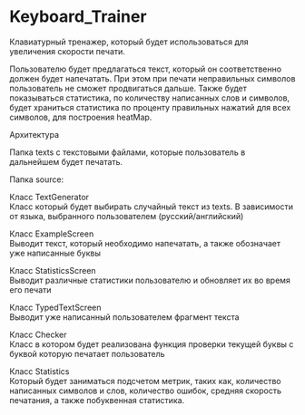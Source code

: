 # Keyboard_Trainer

Клавиатурный тренажер, который будет использоваться для увеличения скорости печати.

Пользователю будет предлагаться текст, который он соответственно должен будет напечатать. При этом при печати неправильных символов пользователь не сможет продвигаться дальше. Также будет показываться статистика, по количеству написанных слов и символов, будет храниться статистика по проценту правильных нажатий для всех символов, для построения heatMap. 

Архитектура 

Папка texts с текстовыми файлами, которые пользователь в дальнейшем будет печатать.

Папка source:

Класс TextGenerator  
Класс который будет выбирать случайный текст из texts. В зависимости от языка, выбранного пользователем (русский/английский) 

Класс ExampleScreen  
Выводит текст, который необходимо напечатать, а также обозначает уже написанные буквы

Класс StatisticsScreen  
Выводит различные статистики пользователю и обновляет их во время его печати

Класс TypedTextScreen  
Выводит уже написанный пользователем фрагмент текста

Класс Сhecker  
Класс в котором будет реализована функция проверки текущей буквы с буквой которую печатает пользователь

Класс Statistics  
Который будет заниматься подсчетом метрик, таких как, количество написанных символов и слов, количество ошибок, средняя скорость печатания,  а также побуквенная статистика.

